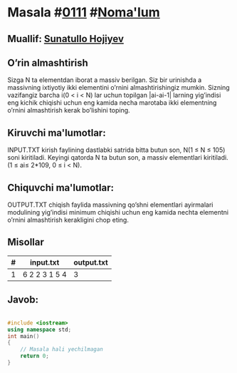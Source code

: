 
<h1>Masala #<a href="https://robocontest.uz/tasks/0111">0111</a> #<a href="https://robocontest.uz/tasks?category=1">Noma'lum</a></h1>
<h2> Muallif: <a href="https://robocontest.uz/profile/sunnat">Sunatullo Hojiyev</a></h2>
<h2>O’rin almashtirish</h2>
<p>Sizga N ta elementdan iborat a massiv berilgan. Siz bir urinishda a massivning ixtiyotiy ikki elementini o’rnini almashtirishingiz mumkin. Sizning vazifangiz barcha i(0 < i < N) lar uchun topilgan |ai-ai-1| larning yig’indisi eng kichik chiqishi uchun eng kamida necha marotaba ikki elementning o’rnini almashtirish kerak bo’lishini toping.</p>
<h2>Kiruvchi ma'lumotlar:</h2>
<p>INPUT.TXT kirish faylining dastlabki satrida bitta butun son, N(1 ≤ N ≤ 105) soni kiritiladi. Keyingi qatorda N ta butun son, a massiv elementlari kiritiladi. (1 ≤ ai≤ 2*109, 0 ≤ i < N).</p>
<h2>Chiquvchi ma'lumotlar:</h2>
<p>OUTPUT.TXT chiqish faylida massivning qo’shni elementlari ayirmalari modulining yig’indisi minimum chiqishi uchun eng kamida nechta elementni o’rnini almashtirish kerakligini chop eting.</p>
<h2>Misollar</h2>
<table>
    <thead>
        <tr>
            <th>#</th>
            <th>input.txt</th>
            <th>output.txt</th>
        </tr>
    </thead>
    <tbody>
            <tr>
                <td>1</td>
                <td>6
2 2 3 1 5 4</td>
                <td>3</td>
            </tr>
    </tbody>
    </table>
    
<h2>Javob:</h2>

######
```cpp
#include <iostream>
using namespace std;
int main()
{
    // Masala hali yechilmagan
    return 0;
}
```
